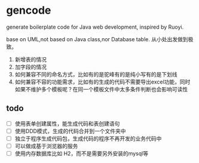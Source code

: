 # gencode
generate boilerplate code for Java web development, inspired by Ruoyi.

base on UML,not based on Java class,nor Database table.
从小处出发做到极致。

1. 新增表的情况
2. 加字段的情况
3. 如何兼容不同的命名方式，比如有的是驼峰有的是纯小写有的是下划线
4. 如何兼容不容的功能需求，比如有的生成的代码不需要导出excel功能，同时如果不维护多个模板呢？在同一个模板文件中太多条件判断也会影响可读性

## todo
- [ ] 使用表单创建属性，能生成代码和表创建语句
- [ ] 使用DDD模式，生成的代码合并到一个文件夹中
- [ ] 独立于程序生成代码包，生成代码的程序不再开发的业务代码中
- [ ] 可以做成基于浏览器的服务
- [ ] 使用内存数据库比如 H2，而不是需要另外安装的mysql等